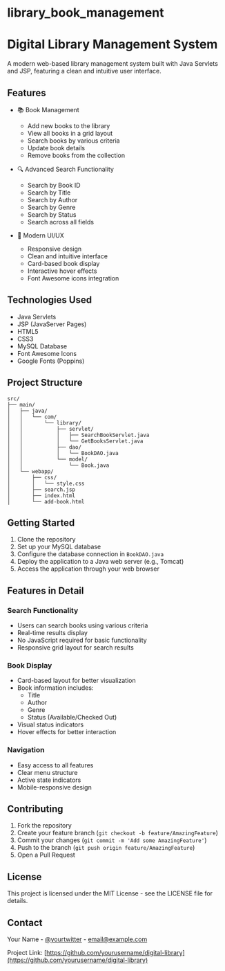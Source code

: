 # library_book_management
# Digital Library Management System

A modern web-based library management system built with Java Servlets and JSP, featuring a clean and intuitive user interface.

## Features

- 📚 Book Management
  - Add new books to the library
  - View all books in a grid layout
  - Search books by various criteria
  - Update book details
  - Remove books from the collection

- 🔍 Advanced Search Functionality
  - Search by Book ID
  - Search by Title
  - Search by Author
  - Search by Genre
  - Search by Status
  - Search across all fields

- 🎨 Modern UI/UX
  - Responsive design
  - Clean and intuitive interface
  - Card-based book display
  - Interactive hover effects
  - Font Awesome icons integration

## Technologies Used

- Java Servlets
- JSP (JavaServer Pages)
- HTML5
- CSS3
- MySQL Database
- Font Awesome Icons
- Google Fonts (Poppins)

## Project Structure

```
src/
├── main/
│   ├── java/
│   │   └── com/
│   │       └── library/
│   │           ├── servlet/
│   │           │   ├── SearchBookServlet.java
│   │           │   └── GetBooksServlet.java
│   │           ├── dao/
│   │           │   └── BookDAO.java
│   │           └── model/
│   │               └── Book.java
│   └── webapp/
│       ├── css/
│       │   └── style.css
│       ├── search.jsp
│       ├── index.html
│       └── add-book.html
```

## Getting Started

1. Clone the repository
2. Set up your MySQL database
3. Configure the database connection in `BookDAO.java`
4. Deploy the application to a Java web server (e.g., Tomcat)
5. Access the application through your web browser

## Features in Detail

### Search Functionality
- Users can search books using various criteria
- Real-time results display
- No JavaScript required for basic functionality
- Responsive grid layout for search results

### Book Display
- Card-based layout for better visualization
- Book information includes:
  - Title
  - Author
  - Genre
  - Status (Available/Checked Out)
- Visual status indicators
- Hover effects for better interaction

### Navigation
- Easy access to all features
- Clear menu structure
- Active state indicators
- Mobile-responsive design

## Contributing

1. Fork the repository
2. Create your feature branch (`git checkout -b feature/AmazingFeature`)
3. Commit your changes (`git commit -m 'Add some AmazingFeature'`)
4. Push to the branch (`git push origin feature/AmazingFeature`)
5. Open a Pull Request

## License

This project is licensed under the MIT License - see the LICENSE file for details.

## Contact

Your Name - [@yourtwitter](https://twitter.com/yourtwitter) - email@example.com

Project Link: [https://github.com/yourusername/digital-library](https://github.com/yourusername/digital-library)
